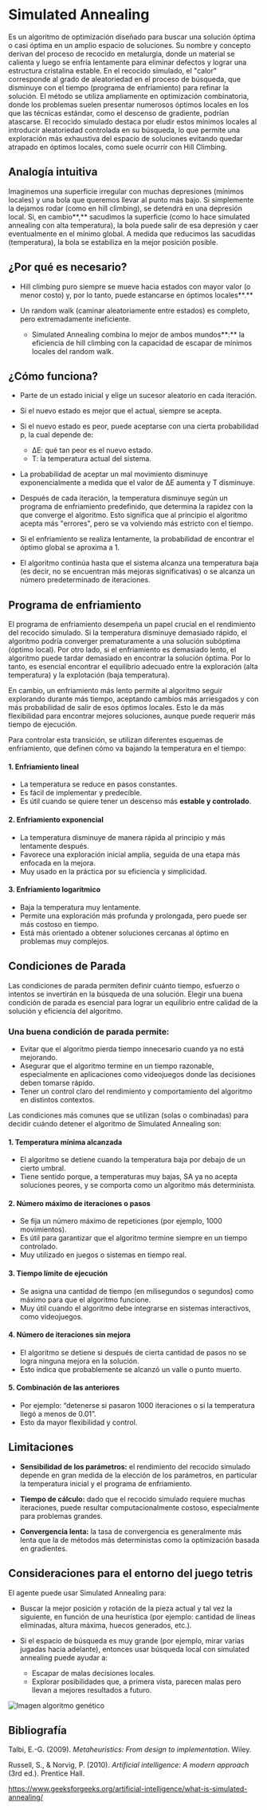 # Simulated Annealing

Es un algoritmo de optimización diseñado para buscar una solución óptima o casi óptima en un amplio espacio de soluciones. Su nombre y concepto derivan del proceso de recocido en metalurgia, donde un material se calienta y luego se enfría lentamente para eliminar defectos y lograr una estructura cristalina estable. En el recocido simulado, el "calor" corresponde al grado de aleatoriedad en el proceso de búsqueda, que disminuye con el tiempo (programa de enfriamiento) para refinar la solución. El método se utiliza ampliamente en optimización combinatoria, donde los problemas suelen presentar numerosos óptimos locales en los que las técnicas estándar, como el descenso de gradiente, podrían atascarse. El recocido simulado destaca por eludir estos mínimos locales al introducir aleatoriedad controlada en su búsqueda, lo que permite una exploración más exhaustiva del espacio de soluciones evitando quedar atrapado en óptimos locales, como suele ocurrir con Hill Climbing.

## Analogía intuitiva  

Imaginemos una superficie irregular con muchas depresiones (mínimos locales) y una bola que queremos llevar al punto más bajo. Si simplemente la dejamos rodar (como en hill climbing), se detendrá en una depresión local. Si, en cambio**,** sacudimos la superficie (como lo hace simulated annealing con alta temperatura), la bola puede salir de esa depresión y caer eventualmente en el mínimo global. A medida que reducimos las sacudidas (temperatura), la bola se estabiliza en la mejor posición posible.

## ¿Por qué es necesario?

- Hill climbing puro siempre se mueve hacia estados con mayor valor (o menor costo) y, por lo tanto, puede estancarse en óptimos locales**.**

- Un random walk (caminar aleatoriamente entre estados) es completo, pero extremadamente ineficiente.

  - Simulated Annealing combina lo mejor de ambos mundos**:** la eficiencia de hill climbing con la capacidad de escapar de mínimos locales del random walk.

## ¿Cómo funciona?  

- Parte de un estado inicial y elige un sucesor aleatorio en cada iteración.

- Si el nuevo estado es mejor que el actual, siempre se acepta.

- Si el nuevo estado es peor, puede aceptarse con una cierta probabilidad p, la cual depende de:
	- ΔE: qué tan peor es el nuevo estado.
	- T: la temperatura actual del sistema.

- La probabilidad de aceptar un mal movimiento disminuye exponencialmente a medida que el valor de ΔE aumenta y T disminuye.

- Después de cada iteración, la temperatura disminuye según un programa de enfriamiento predefinido, que determina la rapidez con la que converge el algoritmo. Esto significa que al principio el algoritmo acepta más \"errores\", pero se va volviendo más estricto con el tiempo.
- Si el enfriamiento se realiza lentamente, la probabilidad de encontrar el óptimo global se aproxima a 1.
- El algoritmo continúa hasta que el sistema alcanza una temperatura baja (es decir, no se encuentran más mejoras significativas) o se alcanza un número predeterminado de iteraciones.

## Programa de enfriamiento

El programa de enfriamiento desempeña un papel crucial en el rendimiento del recocido simulado. Si la temperatura disminuye demasiado rápido, el algoritmo podría converger prematuramente a una solución subóptima (óptimo local). Por otro lado, si el enfriamiento es demasiado lento, el algoritmo puede tardar demasiado en encontrar la solución óptima. Por lo tanto, es esencial encontrar el equilibrio adecuado entre la exploración (alta temperatura) y la explotación (baja temperatura).

En cambio, un enfriamiento más lento permite al algoritmo seguir explorando durante más tiempo, aceptando cambios más arriesgados y con más probabilidad de salir de esos óptimos locales. Esto le da más flexibilidad para encontrar mejores soluciones, aunque puede requerir más tiempo de ejecución.

Para controlar esta transición, se utilizan diferentes esquemas de enfriamiento, que definen cómo va bajando la temperatura en el tiempo:

#### 1. Enfriamiento lineal
-   La temperatura se reduce en pasos constantes.
-   Es fácil de implementar y predecible.
-   Es útil cuando se quiere tener un descenso más **estable y controlado**.

#### 2. Enfriamiento exponencial

-   La temperatura disminuye de manera rápida al principio y más lentamente después.
-   Favorece una exploración inicial amplia, seguida de una etapa más enfocada en la mejora.
-   Muy usado en la práctica por su eficiencia y simplicidad.

#### 3. Enfriamiento logarítmico

-   Baja la temperatura muy lentamente.
-   Permite una exploración más profunda y prolongada, pero puede ser más costoso en tiempo.
 -   Está más orientado a obtener soluciones cercanas al óptimo en problemas muy complejos.

## Condiciones de Parada

Las condiciones de parada permiten definir cuánto tiempo, esfuerzo o intentos se invertirán en la búsqueda de una solución. Elegir una buena condición de parada es esencial para lograr un equilibrio entre calidad de la solución y eficiencia del algoritmo.

### Una buena condición de parada permite:
-   Evitar que el algoritmo pierda tiempo innecesario cuando ya no está mejorando.
-   Asegurar que el algoritmo termine en un tiempo razonable, especialmente en aplicaciones como videojuegos donde las decisiones deben tomarse rápido.
-   Tener un control claro del rendimiento y comportamiento del algoritmo en distintos contextos.

Las condiciones más comunes que se utilizan (solas o combinadas) para decidir cuándo detener el algoritmo de Simulated Annealing son:

#### 1. Temperatura mínima alcanzada

-   El algoritmo se detiene cuando la temperatura baja por debajo de un cierto umbral.
-   Tiene sentido porque, a temperaturas muy bajas, SA ya no acepta soluciones peores, y se comporta como un algoritmo más determinista.
    

#### 2. Número máximo de iteraciones o pasos

-   Se fija un número máximo de repeticiones (por ejemplo, 1000 movimientos).
-   Es útil para garantizar que el algoritmo termine siempre en un tiempo controlado.
-   Muy utilizado en juegos o sistemas en tiempo real.
    

#### 3. Tiempo límite de ejecución

-   Se asigna una cantidad de tiempo (en milisegundos o segundos) como máximo para que el algoritmo funcione.
-   Muy útil cuando el algoritmo debe integrarse en sistemas interactivos, como videojuegos.
    

#### 4. Número de iteraciones sin mejora

-   El algoritmo se detiene si después de cierta cantidad de pasos no se logra ninguna mejora en la solución.
-   Esto indica que probablemente se alcanzó un valle o punto muerto.
    

#### 5. Combinación de las anteriores

-   Por ejemplo: “detenerse si pasaron 1000 iteraciones o si la temperatura llegó a menos de 0.01”.
-   Esto da mayor flexibilidad y control.

## Limitaciones

-   ****Sensibilidad de los parámetros:**** el rendimiento del recocido simulado depende en gran medida de la elección de los parámetros, en particular la temperatura inicial y el programa de enfriamiento.

-   ****Tiempo de cálculo:**** dado que el recocido simulado requiere muchas iteraciones, puede resultar computacionalmente costoso, especialmente para problemas grandes.

-   ****Convergencia lenta:**** la tasa de convergencia es generalmente más lenta que la de métodos más deterministas como la optimización basada en gradientes.

## Consideraciones para el entorno del juego tetris  

El agente puede usar Simulated Annealing para:
- Buscar la mejor posición y rotación de la pieza actual y tal vez la siguiente, en función de una heurística (por ejemplo: cantidad de líneas eliminadas, altura máxima, huecos generados, etc.).

- Si el espacio de búsqueda es muy grande (por ejemplo, mirar varias jugadas hacia adelante), entonces usar búsqueda local con simulated annealing puede ayudar a:
	- Escapar de malas decisiones locales.
	- Explorar posibilidades que, a primera vista, parecen malas pero llevan a mejores resultados a futuro.

![Imagen algoritmo genético](../../images/graficoSA.png)
## Bibliografía

Talbi, E.-G. (2009). _Metaheuristics: From design to implementation_. Wiley.

Russell, S., & Norvig, P. (2010). _Artificial intelligence: A modern approach_ (3rd ed.). Prentice Hall.

https://www.geeksforgeeks.org/artificial-intelligence/what-is-simulated-annealing/

